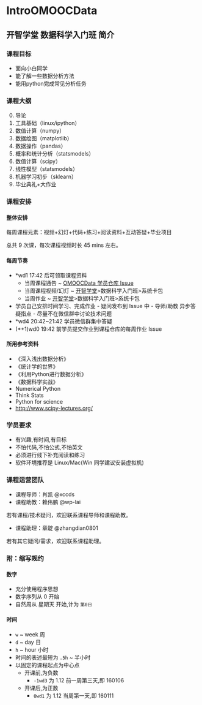# IntroOMOOCData

## 开智学堂 数据科学入门班 简介

### 课程目标

- 面向小白同学
- 能了解一些数据分析方法
- 能用python完成常见分析任务

### 课程大纲

0. 导论
1. 工具基础（linux/ipython）
2. 数值计算（numpy）
3. 数据绘图（matplotlib）
4. 数据操作（pandas）
5. 概率和统计分析（statsmodels）
6. 数值计算（scipy）
7. 线性模型（statsmodels）
8. 机器学习初步（sklearn）
9. 毕业典礼+大作业


### 课程安排

#### 整体安排


每周课程元素：视频+幻灯+代码+练习+阅读资料+互动答疑+毕业项目

总共 9 次课，每次课程视频时长 45 mins 左右。


#### 每周节奏

- *wd1 17:42 后可领取课程资料
	- 当周课程通告 ~ [OMOOCData 学员仓库 Issue](https://github.com/OpenMindClub/OMOOCData/issues)
	- 当周课程视频/幻灯 ~ [开智学堂](http://www.iomooc.com/pages/login.html)>数据科学入门班>系统卡包
	- 当周作业 ~ [开智学堂](http://www.iomooc.com/pages/login.html)>数据科学入门班>系统卡包
- 学员自己安排时间学习、完成作业
		- 疑问发布到 Issue 中
		- 导师/助教 异步答疑指点
		- 尽量不在微信群中讨论技术问题
- *wd4 20:42~21:42 学员微信群集中答疑
- (*+1)wd0 19:42 前学员提交作业到课程仓库的每周作业 Issue  

#### 所用参考资料

- 《深入浅出数据分析》
- 《统计学的世界》
- 《利用Python进行数据分析》
- 《数据科学实战》
- Numerical Python 
- Think Stats
- Python for science
- http://www.scipy-lectures.org/

### 学员要求

- 有兴趣,有时间,有目标
- 不怕代码,不怕公式,不怕英文
- 必须进行线下补充阅读和练习
- 软件环境推荐是 Linux/Mac(Win 同学建议安装虚拟机)



### 课程运营团队

- 课程导师：肖凯 @xccds 
- 课程助教：赖伟鹏 @wp-lai 

若有课程/技术疑问，欢迎联系课程导师和课程助教。
	
- 课程助理：章靛 @zhangdian0801 

若有其它疑问/需求，欢迎联系课程助理。

### 附：缩写规约

#### 数字

- 充分使用程序思想
- 数字序列从 0 开始
- 自然周从 星期天 开始,计为 `第0日`

#### 时间

- `w` ~ week 周
- `d` ~ day 日
- `h` ~ hour 小时
- 时间的表述最短为 `.5h` ~ 半小时
- 以固定的课程起点为中心点
    + 开课前,为负数
        * `-1wd3` 为 1.12 前一周第三天,即 160106
    + 开课后,为正数
        * `0wd1` 为 1.12 当周第一天,即 160111


